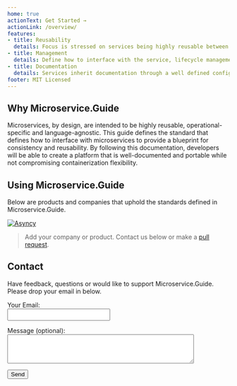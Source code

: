 ```yaml
---
home: true
actionText: Get Started →
actionLink: /overview/
features:
- title: Reusability
  details: Focus is stressed on services being highly reusable between applications and platforms.
- title: Management
  details: Define how to interface with the service, lifecycle management, scaling, among other requirements.
- title: Documentation
  details: Services inherit documentation through a well defined configuration of commands, arguments and output.
footer: MIT Licensed
---
```


## Why Microservice.Guide

Microservices, by design, are intended to be highly reusable, operational-specific and language-agnostic. This guide defines the standard that defines how to interface with microservices to provide a blueprint for consistency and reusability. By following this documentation, developers will be able to create a platform that is well-documented and portable while not compromising containerization flexibility.

## Using Microservice.Guide

Below are products and companies that uphold the standards defined in Microservice.Guide.

[![Asyncy](https://avatars0.githubusercontent.com/u/34162468?s=100&v=4 "Asyncy")](https://asyncy.com)

> Add your company or product. Contact us below or make a [pull request](https://github.com/microservice.guide/microservice.guide).

## Contact

Have feedback, questions or would like to support Microservice.Guide. Please drop your email in below.

<form name="contact" method="POST" netlify>
  <p>
    <label>Your Email:<br>
    <input type="email" style="font-size:1.25em" name="email"></label>
  </p>
  <p>
    <label>Message (optional):<br>
    <textarea name="message" rows="4" cols="50"></textarea></label>
  </p>
  <p>
    <button type="submit">Send</button>
  </p>
</form>
